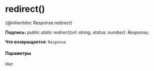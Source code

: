# <a name="redirect"></a>redirect()




{@inheritdoc Response.redirect}

**Подпись:** _public static redirect(url: string, status: number): Response;_

**Что возвращается**: `Response`





#### <a name="parameters"></a>Параметры
Нет


